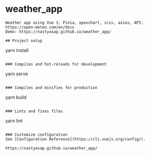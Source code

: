 # weather_app
```
Weather app using Vue 3, Pinia, apexchart, scss, axios, API: https://open-meteo.com/en/docs 
Demo: https://nastyasap.github.io/weather_app/

## Project setup
```
yarn install
```

### Compiles and hot-reloads for development
```
yarn serve
```

### Compiles and minifies for production
```
yarn build
```

### Lints and fixes files
```
yarn lint
```

### Customize configuration
See [Configuration Reference](https://cli.vuejs.org/config/).

https://nastyasap.github.io/weather_app/
